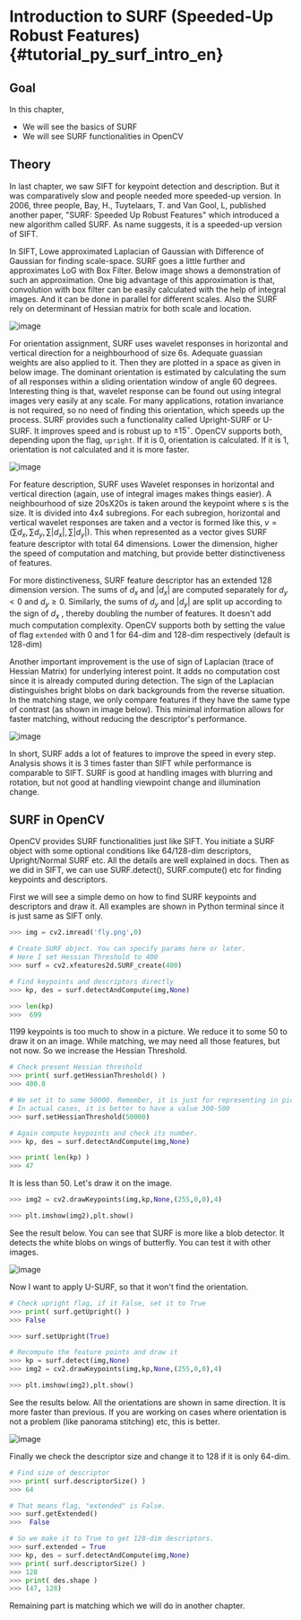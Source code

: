 # Introduction to SURF (Speeded-Up Robust Features) {#tutorial_py_surf_intro_en}

## Goal

In this chapter,
-   We will see the basics of SURF
-   We will see SURF functionalities in OpenCV

## Theory

In last chapter, we saw SIFT for keypoint detection and description. But it was comparatively slow and people needed more speeded-up version. In 2006, three people, Bay, H., Tuytelaars, T. and Van Gool, L, published another paper, "SURF: Speeded Up Robust Features" which introduced a new algorithm called SURF. As name suggests, it is a speeded-up version of SIFT.

In SIFT, Lowe approximated Laplacian of Gaussian with Difference of Gaussian for finding scale-space. SURF goes a little further and approximates LoG with Box Filter. Below image shows a demonstration of such an approximation. One big advantage of this approximation is that, convolution with box filter can be easily calculated with the help of integral images. And it can be done in parallel for different scales. Also the SURF rely on determinant of Hessian matrix for both scale and location.

![image](images/surf_boxfilter.jpg)

For orientation assignment, SURF uses wavelet responses in horizontal and vertical direction for a neighbourhood of size 6s. Adequate guassian weights are also applied to it. Then they are plotted in a space as given in below image. The dominant orientation is estimated by calculating the sum of all responses within a sliding orientation window of angle 60 degrees. Interesting thing is that, wavelet response can be found out using integral images very easily at any scale. For many applications, rotation invariance is not required, so no need of finding this orientation, which speeds up the process. SURF provides such a functionality called Upright-SURF or U-SURF. It improves speed and is robust up to $\pm 15^{\circ}$. OpenCV supports both, depending upon the flag, `upright`. If it is 0, orientation is calculated. If it is 1, orientation is not calculated and it is more faster.

![image](images/surf_orientation.jpg)

For feature description, SURF uses Wavelet responses in horizontal and vertical direction (again,
use of integral images makes things easier). A neighbourhood of size 20sX20s is taken around the
keypoint where s is the size. It is divided into 4x4 subregions. For each subregion, horizontal and
vertical wavelet responses are taken and a vector is formed like this,
$v=( \sum{d_x}, \sum{d_y}, \sum{|d_x|}, \sum{|d_y|})$. This when represented as a vector gives SURF feature descriptor with total 64 dimensions. Lower the dimension, higher the speed of computation and matching, but provide better distinctiveness of features.

For more distinctiveness, SURF feature descriptor has an extended 128 dimension version. The sums of $d_x$ and $|d_x|$ are computed separately for $d_y < 0$ and $d_y \geq 0$. Similarly, the sums of $d_y$ and $|d_y|$ are split up according to the sign of $d_x$ , thereby doubling the number of features. It doesn't add much computation complexity. OpenCV supports both by setting the value of flag `extended` with 0 and 1 for 64-dim and 128-dim respectively (default is 128-dim)

Another important improvement is the use of sign of Laplacian (trace of Hessian Matrix) for underlying interest point. It adds no computation cost since it is already computed during detection. The sign of the Laplacian distinguishes bright blobs on dark backgrounds from the reverse situation. In the matching stage, we only compare features if they have the same type of contrast (as shown in image below). This minimal information allows for faster matching, without reducing the descriptor's performance.

![image](images/surf_matching.jpg)

In short, SURF adds a lot of features to improve the speed in every step. Analysis shows it is 3
times faster than SIFT while performance is comparable to SIFT. SURF is good at handling images with blurring and rotation, but not good at handling viewpoint change and illumination change.

## SURF in OpenCV

OpenCV provides SURF functionalities just like SIFT. You initiate a SURF object with some optional conditions like 64/128-dim descriptors, Upright/Normal SURF etc. All the details are well explained in docs. Then as we did in SIFT, we can use SURF.detect(), SURF.compute() etc for finding keypoints and descriptors.

First we will see a simple demo on how to find SURF keypoints and descriptors and draw it. All examples are shown in Python terminal since it is just same as SIFT only.
```python
>>> img = cv2.imread('fly.png',0)

# Create SURF object. You can specify params here or later.
# Here I set Hessian Threshold to 400
>>> surf = cv2.xfeatures2d.SURF_create(400)

# Find keypoints and descriptors directly
>>> kp, des = surf.detectAndCompute(img,None)

>>> len(kp)
>>>  699
```
1199 keypoints is too much to show in a picture. We reduce it to some 50 to draw it on an image.
While matching, we may need all those features, but not now. So we increase the Hessian Threshold.
```python
# Check present Hessian threshold
>>> print( surf.getHessianThreshold() )
>>> 400.0

# We set it to some 50000. Remember, it is just for representing in picture.
# In actual cases, it is better to have a value 300-500
>>> surf.setHessianThreshold(50000)

# Again compute keypoints and check its number.
>>> kp, des = surf.detectAndCompute(img,None)

>>> print( len(kp) )
>>> 47
```
It is less than 50. Let's draw it on the image.
```python
>>> img2 = cv2.drawKeypoints(img,kp,None,(255,0,0),4)

>>> plt.imshow(img2),plt.show()
```
See the result below. You can see that SURF is more like a blob detector. It detects the white blobs on wings of butterfly. You can test it with other images.

![image](images/surf_kp1.jpg)

Now I want to apply U-SURF, so that it won't find the orientation.
```python
# Check upright flag, if it False, set it to True
>>> print( surf.getUpright() )
>>> False

>>> surf.setUpright(True)

# Recompute the feature points and draw it
>>> kp = surf.detect(img,None)
>>> img2 = cv2.drawKeypoints(img,kp,None,(255,0,0),4)

>>> plt.imshow(img2),plt.show()
```
See the results below. All the orientations are shown in same direction. It is more faster than previous. If you are working on cases where orientation is not a problem (like panorama stitching) etc, this is better.

![image](images/surf_kp2.jpg)

Finally we check the descriptor size and change it to 128 if it is only 64-dim.
```python
# Find size of descriptor
>>> print( surf.descriptorSize() )
>>> 64

# That means flag, "extended" is False.
>>> surf.getExtended()
>>>  False

# So we make it to True to get 128-dim descriptors.
>>> surf.extended = True
>>> kp, des = surf.detectAndCompute(img,None)
>>> print( surf.descriptorSize() )
>>> 128
>>> print( des.shape )
>>> (47, 128)
```
Remaining part is matching which we will do in another chapter.
